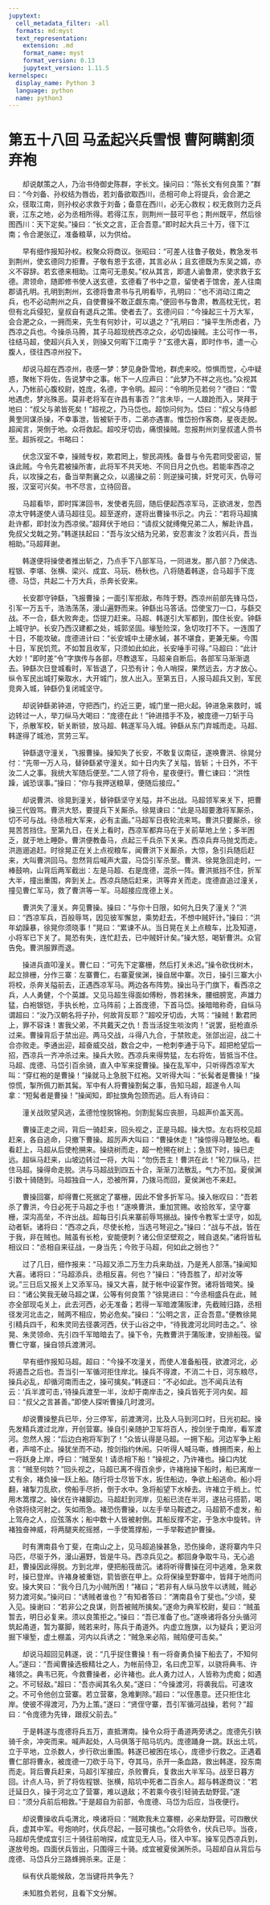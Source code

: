 ```yaml
---
jupytext:
  cell_metadata_filter: -all
  formats: md:myst
  text_representation:
    extension: .md
    format_name: myst
    format_version: 0.13
    jupytext_version: 1.11.5
kernelspec:
  display_name: Python 3
  language: python
  name: python3
---
```

# 第五十八回 马孟起兴兵雪恨 曹阿瞒割须弃袍

　　却说献策之人，乃治书侍御史陈群，字长文。操问曰：“陈长文有何良策？”群曰：“今刘备、孙权结为唇齿，若刘备欲取西川，丞相可命上将提兵，会合淝之众，径取江南，则孙权必求救于刘备；备意在西川，必无心救权；权无救则力乏兵衰，江东之地，必为丞相所得。若得江东，则荆州一鼓可平也；荆州既平，然后徐图西川：天下定矣。”操曰：“长文之言，正合吾意。”即时起大兵三十万，径下江南；令合淝张辽，准备粮草，以为供给。

　　早有细作报知孙权。权聚众将商议。张昭曰：“可差人往鲁子敬处，教急发书到荆州，使玄德同力拒曹。子敬有恩于玄德，其言必从；且玄德既为东吴之婿，亦义不容辞。若玄德来相助。江南可无患矣。”权从其言，即遣人谕鲁肃，使求救于玄德。肃领命，随即修书使人送玄德，玄德看了书中之意，留使者于馆舍，差人往南郡请孔明。孔明到荆州，玄德将鲁肃书与孔明看毕，孔明曰：“也不消动江南之兵，也不必动荆州之兵，自使曹操不敢正觑东南。”便回书与鲁肃，教高枕无忧，若但有北兵侵犯，皇叔自有退兵之策。使者去了。玄德问曰：“今操起三十万大军，会合淝之众，一拥而来，先生有何妙计，可以退之？”孔明曰：“操平生所虑者，乃西凉之兵也。今操杀马腾，其子马超现统西凉之众，必切齿操贼。主公可作一书，往结马超，使超兴兵入关，则操又何暇下江南乎？”玄德大喜，即时作书，遣一心腹人，径往西凉州投下。

　　却说马超在西凉州，夜感一梦：梦见身卧雪地，群虎来咬。惊惧而觉，心中疑惑，聚帐下将佐，告说梦中之事。帐下一人应声曰：“此梦乃不祥之兆也。”众视其人，乃帐前心腹校尉，姓庞，名德，字令明。超问：“令明所见若何？”德曰：“雪地遇虎，梦兆殊恶。莫非老将军在许昌有事否？”言未毕，一人踉跄而入，哭拜于地曰：“叔父与弟皆死矣！”超视之，乃马岱也。超惊问何为。岱曰：“叔父与侍郎黄奎同谋杀操，不幸事泄，皆被斩于市，二弟亦遇害。惟岱扮作客商，星夜走脱。超闻言，哭倒于地。众将救起。超咬牙切齿，痛恨操贼。忽报荆州刘皇叔遣人赍书至。超拆视之。书略曰：

　　伏念汉室不幸，操贼专权，欺君罔上，黎民凋残。备昔与令先君同受密诏，誓诛此贼。今令先君被操所害，此将军不共天地、不同日月之仇也。若能率西凉之兵，以攻操之右，备当举荆襄之众，以遏操之前：则逆操可擒，奸党可灭，仇辱可报，汉室可兴矣。书不尽言，立待回音。

　　马超看毕，即时挥涕回书，发使者先回，随后便起西凉军马，正欲进发，忽西凉太守韩遂使人请马超往见。超至遂府，遂将出曹操书示之。内云：“若将马超擒赴许都，即封汝为西凉侯。”超拜伏于地曰：“请叔父就缚俺兄弟二人，解赴许昌，免叔父戈戟之劳。”韩遂扶起曰：“吾与汝父结为兄弟，安忍害汝？汝若兴兵，吾当相助。”马超拜谢。

　　韩遂便将操使者推出斩之，乃点手下八部军马，一同进发。那八部？乃侯选、程银、李堪、张横、梁兴、成宜、马玩、杨秋也。八将随着韩遂，合马超手下庞德、马岱，共起二十万大兵，杀奔长安来。

　　长安郡守钟繇，飞报曹操；一面引军拒敌，布阵于野。西凉州前部先锋马岱，引军一万五千，浩浩荡荡，漫山遍野而来。钟繇出马答话。岱使宝刀一口，与繇交战。不一合，繇大败奔走。岱提刀赶来。马超、韩遂引大军都到，围住长安。钟繇上城守护。长安乃西汉建都之处，城郭坚固。壕堑险深，急切攻打不下。一连围了十日，不能攻破。庞德进计曰：“长安城中土硬水碱，甚不堪食，更兼无柴。今围十日，军民饥荒。不如暂且收军，只须如此如此，长安唾手可得。”马超曰：“此计大妙！”即时差“令”字旗传与各部，尽教退军，马超亲自断后。各部军马渐渐退去。钟繇次日登城看时，军皆退了，只恐有计；令人哨探，果然远去，方才放心。纵令军民出城打柴取水，大开城门，放人出入。至第五日，人报马超兵又到，军民竞奔入城，钟繇仍复闭城坚守。

　　却说钟繇弟钟进，守把西门，约近三更，城门里一把火起。钟进急来救时，城边转过一人，举刀纵马大喝曰：“庞德在此！”钟进措手不及，被庞德一刀斩于马下，杀散军校，斩关断锁，放马超、韩遂军马入城。钟繇从东门弃城而走。马超、韩遂得了城池，赏劳三军。

　　钟繇退守潼关，飞报曹操。操知失了长安，不敢复议南征，遂唤曹洪、徐晃分付：“先带一万人马，替钟繇紧守潼关。如十日内失了关隘，皆斩；十日外，不干汝二人之事。我统大军随后便至。”二人领了将令，星夜便行。曹仁谏曰：“洪性躁，诚恐误事。”操曰：“你与我押送粮草，便随后接应。”

　　却说曹洪、徐晃到潼关，替钟繇坚守关隘，并不出战。马超领军来关下，把曹操三代毁骂。曹洪大怒，要提兵下关厮杀。徐晃谏曰：“此是马超要激将军厮杀，切不可与战。待丞相大军来，必有主画。”马超军日夜轮流来骂。曹洪只要厮杀，徐晃苦苦挡住。至第九日，在关上看时，西凉军都弃马在于关前草地上坐；多半困乏，就于地上睡卧。曹洪便教备马，点起三千兵杀下关来。西凉兵弃马抛戈而走。洪迤逦追赶。时徐晃正在关上点视粮车，闻曹洪下关厮杀，大惊，急引兵随后赶来，大叫曹洪回马。忽然背后喊声大震，马岱引军杀至。曹洪、徐晃急回走时，一棒鼓响，山背后两军截出：左是马超、右是庞德，混杀一阵。曹洪抵挡不住，折军大半，撞出重围，奔到关上。西凉兵随后赶来，洪等弃关而走。庞德直追过潼关，撞见曹仁军马，救了曹洪等一军。马超接应庞德上关。

　　曹洪失了潼关。奔见曹操。操曰：“与你十日限，如何九日失了潼关？”洪曰：“西凉军兵，百般辱骂，因见彼军懈怠，乘势赶去，不想中贼奸计。”操曰：“洪年幼躁暴，徐晃你须晓事！”晃曰：“累谏不从。当日晃在关上点粮车，比及知道，小将军已下关了。晃恐有失，连忙赶去，已中贼奸计矣。”操大怒，喝斩曹洪。众官告免。曹洪服罪而退。

　　操进兵直叩潼关。曹仁曰：“可先下定寨栅，然后打关未迟。”操令砍伐树木，起立排栅，分作三寨：左寨曹仁，右寨夏侯渊，操自居中寨。次日，操引三寨大小将校，杀奔关隘前去，正遇西凉军马。两边各布阵势。操出马于门旗下，看西凉之兵，人人勇健，个个英雄。又见马超生得面如傅粉，唇若抹朱，腰细膀宽，声雄力猛，白袍银铠，手执长枪，立马阵前；上首庞德，下首马岱。操暗暗称奇，自纵马谓超曰：“汝乃汉朝名将子孙，何故背反耶？”超咬牙切齿，大骂：“操贼！歉君罔上，罪不容诛！害我父弟，不共戴天之仇！吾当活捉生啖汝肉！”说罢，挺枪直杀过来。曹操背后于禁出迎。两马交战，斗得八九合，于禁败走。张郃出迎，战二十合亦败走。李通出迎，超奋威交战，数合之中，一枪刺李通于马下。超把枪望后一招，西凉兵一齐冲杀过来。操兵大败。西凉兵来得势猛，左右将佐，皆抵当不住。马超、庞德、马岱引百余骑，直入中军来捉曹操。操在乱军中，只听得西凉军大叫：“穿红袍的是曹操！”操就马上急脱下红袍。又听得大叫：“长髯者是曹操！”操惊慌，掣所佩刀断其髯。军中有人将曹操割髯之事，告知马超，超遂令人叫拿：“短髯者是曹操！”操闻知，即扯旗角包颈而逃。后人有诗曰：

　　潼关战败望风逃，孟德怆惶脱锦袍。剑割髭髯应丧胆，马超声价盖天高。

　　曹操正走之间，背后一骑赶来，回头视之，正是马超。操大惊。左右将校见超赶来，各自逃命，只撤下曹操。超厉声大叫曰：“曹操休走！”操惊得马鞭坠地。看看赶上，马超从后使枪搠来。操绕树而走，超一枪搠在树上；急拔下时，操已走远。超纵马赶来，山坡边转过一将，大叫：“勿伤吾主！曹洪在此！”轮刀纵马，拦住马超。操得命走脱。洪与马超战到四五十合，渐渐刀法散乱，气力不加。夏侯渊引数十骑随到。马超独自一人，恐被所算，乃拨马而回，夏侯渊也不来赶。

　　曹操回寨，却得曹仁死据定了寨栅，因此不曾多折军马。操入帐叹曰：“吾若杀了曹洪，今日必死于马超之手也！”遂唤曹洪，重加赏赐。收拾败军，坚守寨栅，深沟高垒，不许出战。超每日引兵来寨前辱骂搦战。操传令教军士坚守，如乱动者斩。诸将曰：“西凉之兵，尽使长枪，当选弓弩迎之。”操曰：“战与不战，皆在于我，非在贼也。贼虽有长枪，安能便刺？诸公但坚壁观之，贼自退矣。”诸将皆私相议曰：“丞相自来征战，一身当先；今败于马超，何如此之弱也？”

　　过了几日，细作报来：“马超又添二万生力兵来助战，乃是羌人部落。”操闻知大喜。诸将曰：“马超添兵，丞相反喜。何也？”操曰：“待吾胜了，却对汝等说。”三日后又报关上又添军马。操又大喜，就于帐中设宴作贺。诸将皆暗笑。操曰：“诸公笑我无破马超之谋，公等有何良策？”徐晃进曰：“今丞相盛兵在此，贼亦全部现屯关上，此去河西，必无准备；若得一军暗渡蒲阪津，先截贼归路，丞相径发河北击之，贼两不相应，势必危矣。”操曰：“公明之言，正合吾意。”便教徐晃引精兵四千，和朱灵同去径袭河西，伏于山谷之中，“待我渡河北同时击之。”、徐晃、朱灵领命、先引四千军暗暗去了。操下令，先教曹洪于蒲阪津，安排船筏。留曹仁守寨，操自领兵渡渭河。

　　早有细作报知马超。超曰：“今操不攻潼关，而使人准备船筏，欲渡河北，必将遏吾之后也。吾当引一军循河拒住岸北。操兵不得渡，不消二十日，河东粮尽，操兵必乱，却循河南而击之，操可擒矣。”韩遂曰：“不必如此。岂不闻兵法有云：‘兵半渡可击，’待操兵渡至一半，汝却于南岸击之，操兵皆死于河内矣。超曰：“叔父之言甚善。”即使人探听曹操几时渡河。

　　却说曹操整兵已毕，分三停军，前渡渭河，比及人马到河口时，日光初起。操先发精兵渡过北岸，开创营寨。操自引亲随护卫军将百人，按剑坐于南岸，看军渡河。忽然人报：“后边白袍将军到了！”众皆认得是马超。一拥下船。河边军争上船者，声喧不止。操犹坐而不动，按剑指约休闹。只听得人喊马嘶，蜂拥而来，船上一将跃身上岸，呼曰：“贼至矣！请丞相下船！”操视之，乃许褚也。操口内犹言：“贼至何妨？”回头视之，马超已离不得百余步，许褚拖操下船时，船已离岸一丈有余，褚负操一跃上船。随行将士尽皆下水，扳住船边，争欲上船逃命。船小将翻，褚掣刀乱砍，傍船手尽折，倒于水中。急将船望下水棹去。许褚立于梢上。忙用木篙撑之。操伏在许褚脚边。马超赶到河岸，见船已流在半河，遂拈弓搭箭，喝令骁将绕河射之。矢如雨急。褚恐伤曹操，以左手举马鞍遮之。马超箭不虚发，船上驾舟之人，应弦落水；船中数十人皆被射倒。其船反撑不定，于急水中旋转。许褚独奋神威，将两腿夹舵摇撼，一手使篙撑船，一手举鞍遮护曹操。

　　时有渭南县令丁斐，在南山之上，见马超追操甚急，恐伤操命，遂将寨内牛只马匹，尽驱于外，漫山遍野，皆是牛马。西凉兵见之。都回身争取牛马，无心追赶，曹操因此得脱。方到北岸，便把船筏凿沉。诸将听得曹操在河中逃难，急来救时，操已登岸。许褚身被重铠，箭皆嵌在甲上。众将保操至野寨中，皆拜于地而问安。操大笑曰：“我今日几为小贼所困！”褚曰；“若非有人纵马放牛以诱贼，贼必努力渡河矣。”操问曰：“诱贼者谁也？”有知者答曰：“渭南县令丁斐也。”少顷，斐入见。操谢曰：“若非公之良谋，则吾被贼所擒矣。”遂命为典军校尉，斐曰：“贼虽暂去，明日必复来。须以良策拒之。”操曰：“吾已准备了也。”遂唤诸将各分头循河筑起甬道，暂为寨脚，贼若来时，陈兵于甬道外。内虚立旌旗，以为疑兵；更沿河掘下壕堑，虚土棚盖，河内以兵诱之：“贼急来必陷，贼陷便可击矣。”

　　却说马超回见韩遂，说：“几乎捉住曹操！有一将奋勇负操下船去了，不知何人。”遂曰：“吾闻曹操选极精壮之人，为帐前侍卫，名曰虎卫军，以骁将典韦、许褚领之。典韦已死，今救曹操者，必许褚也。此人勇力过人，人皆称为虎痴；如遇之。不可轻敌。”超曰：“吾亦闻其名久矣。”遂曰：“今操渡河，将袭我后。可速攻之。不可令他创立营寨。若立营寨，急难剿除。”超曰：“以侄愚意。还只拒住北岸。使彼不得渡河，乃为上策。”遂曰：“贤侄守寨，吾引军循河战操，若何？”超曰：“令庞德为先锋，跟叔父前去。”

　　于是韩遂与庞德将兵五万，直抵渭南。操令众将于甬道两旁诱之。庞德先引铁骑千余，冲突而来。喊声起处，人马俱落于陷马坑内。庞德踊身一跳。跃出土坑，立于平地，立杀数人，步行砍出重围。韩遂已被困在垓心，庞德步行救之。正遇着曹仁部将曹永，被庞德一刀砍于马下，夺其马，杀开一条血路，救出韩遂，投东南而走。背后曹兵赶来，马超引军接应，杀败曹兵，复救出大半军马。战至日暮方回。计点人马，折了将佐程银、张横，陷坑中死者二百余人。超与韩遂商议：“若迁延日久，操于河北立了营寨，难以退敌；不若乘今夜引轻骑去劫野营。”遂曰：“须分兵前后相救。”于是超自为前部，令庞德、马岱为后应，当夜便行。

　　却说曹操收兵屯渭北，唤诸将曰：“贼欺我未立寨棚，必来劫野营。可四散伏兵，虚其中军。号炮响时，伏兵尽起，一鼓可擒也。”众将依令，伏兵已毕。当夜，马超却先使成宜引三十骑往前哨探，成宜见无人马，径入中军。操军见西凉兵到，遂放号炮。四面伏兵皆出，只围得三十骑。成宜被夏侯渊所杀。马超却自从背后与庞德、马岱兵分三路蜂拥杀来。正是：

　　纵有伏兵能候敌，怎当键将共争先？

　　未知胜负若何，且看下文分解。

